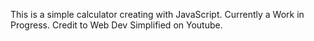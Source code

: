 This is a simple calculator creating with JavaScript. Currently a Work in Progress.
Credit to Web Dev Simplified on Youtube.

